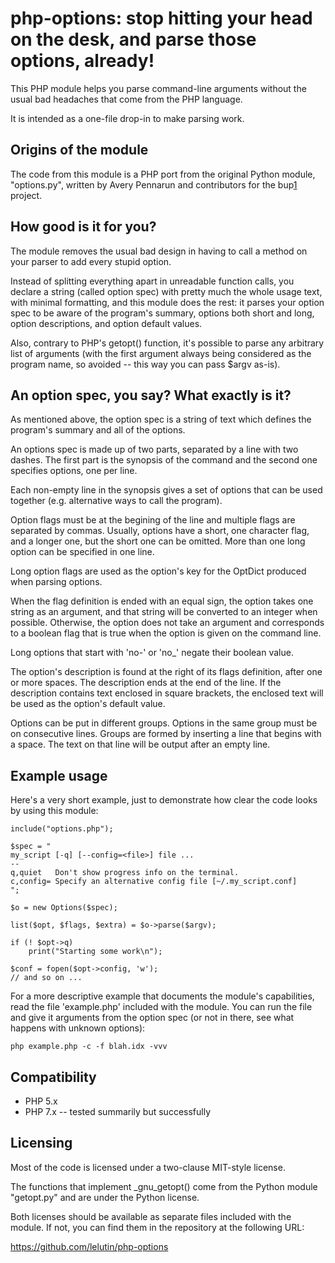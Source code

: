 
php-options: stop hitting your head on the desk, and parse those options, already!
==================================================================================

This PHP module helps you parse command-line arguments without the usual bad
headaches that come from the PHP language.

It is intended as a one-file drop-in to make parsing work.

Origins of the module
---------------------

The code from this module is a PHP port from the original Python module,
"options.py", written by Avery Pennarun and contributors for the bup[1] project.

[1]:https://github.com/apenwarr/bup/

How good is it for you?
-----------------------

The module removes the usual bad design in having to call a method on your
parser to add every stupid option.

Instead of splitting everything apart in unreadable function calls, you declare
a string (called option spec) with pretty much the whole usage text, with
minimal formatting, and this module does the rest: it parses your option spec
to be aware of the program's summary, options both short and long, option
descriptions, and option default values.

Also, contrary to PHP's getopt() function, it's possible to parse any arbitrary
list of arguments (with the first argument always being considered as the
program name, so avoided -- this way you can pass $argv as-is).

An option spec, you say? What exactly is it?
--------------------------------------------

As mentioned above, the option spec is a string of text which defines the
program's summary and all of the options.

An options spec is made up of two parts, separated by a line with two dashes.
The first part is the synopsis of the command and the second one specifies
options, one per line.

Each non-empty line in the synopsis gives a set of options that can be used
together (e.g. alternative ways to call the program).

Option flags must be at the begining of the line and multiple flags are
separated by commas. Usually, options have a short, one character flag, and a
longer one, but the short one can be omitted. More than one long option can be
specified in one line.

Long option flags are used as the option's key for the OptDict produced when
parsing options.

When the flag definition is ended with an equal sign, the option takes
one string as an argument, and that string will be converted to an
integer when possible. Otherwise, the option does not take an argument
and corresponds to a boolean flag that is true when the option is
given on the command line.

Long options that start with 'no-' or 'no\_' negate their boolean value.

The option's description is found at the right of its flags definition, after
one or more spaces. The description ends at the end of the line. If the
description contains text enclosed in square brackets, the enclosed text will
be used as the option's default value.

Options can be put in different groups. Options in the same group must be on
consecutive lines. Groups are formed by inserting a line that begins with a
space. The text on that line will be output after an empty line.

Example usage
-------------

Here's a very short example, just to demonstrate how clear the code looks by
using this module:

    include("options.php");
    
    $spec = "
    my_script [-q] [--config=<file>] file ...
    --
    q,quiet   Don't show progress info on the terminal.
    c,config= Specify an alternative config file [~/.my_script.conf]
    ";
    
    $o = new Options($spec);
    
    list($opt, $flags, $extra) = $o->parse($argv);
    
    if (! $opt->q)
        print("Starting some work\n");
    
    $conf = fopen($opt->config, 'w');
    // and so on ...

For a more descriptive example that documents the module's capabilities, read
the file 'example.php' included with the module. You can run the file and give
it arguments from the option spec (or not in there, see what happens with
unknown options):

    php example.php -c -f blah.idx -vvv

Compatibility
-------------

 * PHP 5.x
 * PHP 7.x -- tested summarily but successfully

Licensing
---------

Most of the code is licensed under a two-clause MIT-style license.

The functions that implement \_gnu\_getopt() come from the Python module
"getopt.py" and are under the Python license.

Both licenses should be available as separate files included with the module.
If not, you can find them in the repository at the following URL:

https://github.com/lelutin/php-options

